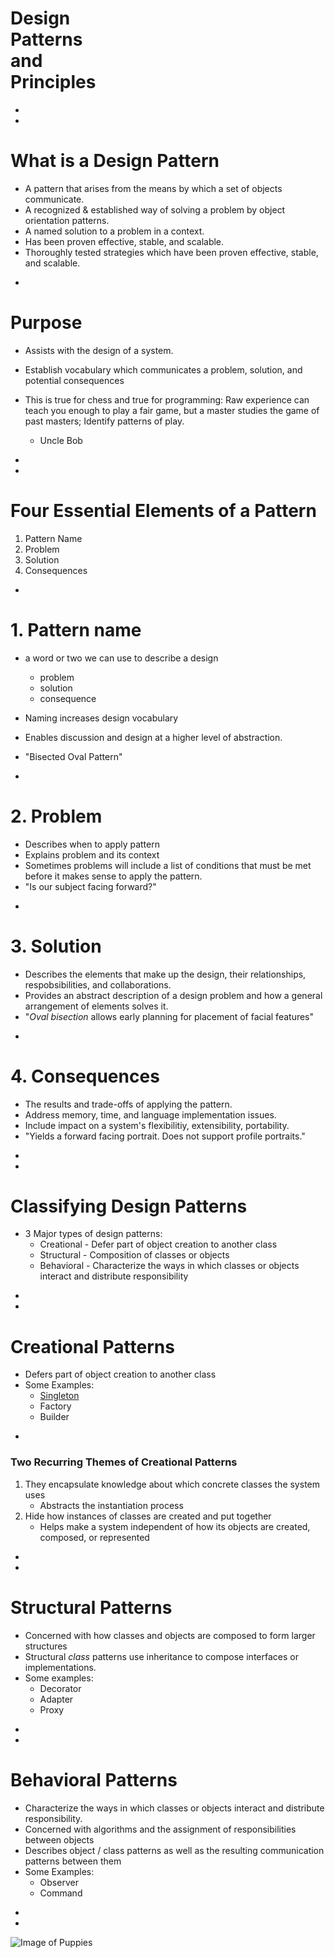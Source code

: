 # Design<br>Patterns<br>and<br>Principles

-
-
# What is a Design Pattern
* A pattern that arises from the means by which a set of objects communicate.
* A recognized & established way of solving a problem by object orientation patterns.
* A named solution to a problem in a context.
* Has been proven effective, stable, and scalable.
* Thoroughly tested strategies which have been proven effective, stable, and scalable.

-
# Purpose
* Assists with the design of a system.
* Establish vocabulary which communicates a problem, solution, and potential consequences

* This is true for chess and true for programming: Raw experience can teach you enough to play a fair game, but a master studies the game of past masters; Identify patterns of play.
	* Uncle Bob

















-
-
# Four Essential Elements of a Pattern
1. Pattern Name
2. Problem
3. Solution
4. Consequences

-
# 1. Pattern name
* a word or two we can use to describe a design
	* problem
	* solution
	* consequence

* Naming increases design vocabulary
* Enables discussion and design at a higher level of abstraction.
* "Bisected Oval Pattern"

-
# 2. Problem
* Describes when to apply pattern
* Explains problem and its context
* Sometimes problems will include a list of conditions that must be met before it makes sense to apply the pattern.
* "Is our subject facing forward?"

-
# 3. Solution
* Describes the elements that make up the design, their relationships, respobsibilities, and collaborations.
* Provides an abstract description of a design problem and how a general arrangement of elements solves it.
* "_Oval bisection_ allows early planning for placement of facial features"

-
# 4. Consequences
* The results and trade-offs of applying the pattern.
* Address memory, time, and language implementation issues.
* Include impact on a system's flexibilitiy, extensibility, portability.
* "Yields a forward facing portrait. Does not support profile portraits."













-
-
# Classifying Design Patterns
* 3 Major types of design patterns:
	* Creational - Defer part of object creation to another class
	* Structural - Composition of classes or objects
	* Behavioral - Characterize the ways in which classes or objects interact and distribute responsibility

























-
-
# Creational Patterns
* Defers part of object creation to another class
* Some Examples:
	* [Singleton](http://www.journaldev.com/1377/java-singleton-design-pattern-best-practices-examples#enum-singleton)
	* Factory
	* Builder


-
### Two Recurring Themes of Creational Patterns
1. They encapsulate knowledge about which concrete classes the system uses
	* Abstracts the instantiation process
2. Hide how instances of classes are created and put together
	* Helps make a system independent of how its objects are created, composed, or represented



-
-
# Structural Patterns
* Concerned with how classes and objects are composed to form larger structures
* Structural _class_ patterns use inheritance to compose interfaces or implementations.
* Some examples:
	* Decorator
	* Adapter
	* Proxy


-
-
# Behavioral Patterns
* Characterize the ways in which classes or objects interact and distribute responsibility.
* Concerned with algorithms and the assignment of responsibilities between objects
* Describes object / class patterns as well as the resulting communication patterns between them
* Some Examples:
	* Observer
	* Command


-
-
![Image of Puppies](https://i.pinimg.com/736x/95/2a/04/952a04ea85a8d1b0134516c52198745e--rottweilers-labradors.jpg)
